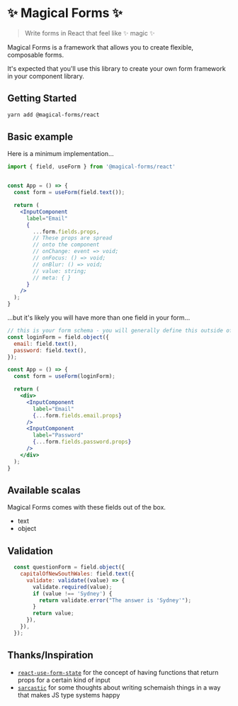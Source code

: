 # ✨ Magical Forms ✨

> Write forms in React that feel like ✨ magic ✨

Magical Forms is a framework that allows you to create flexible, composable forms.

It's expected that you'll use this library to create your own form framework in your component library.

## Getting Started

```bash
yarn add @magical-forms/react
```

## Basic example

Here is a minimum implementation...
```jsx
import { field, useForm } from '@magical-forms/react'


const App = () => {
  const form = useForm(field.text());

  return (
    <InputComponent
      label="Email"
      {
        ...form.fields.props,
        // These props are spread
        // onto the component
        // onChange: event => void;
        // onFocus: () => void;
        // onBlur: () => void;
        // value: string;
        // meta: { }
      }
    />
  );
}
```


...but it's likely you will have more than one field in your form...

```jsx
// this is your form schema - you will generally define this outside of your component
const loginForm = field.object({
  email: field.text(),
  password: field.text(),
});

const App = () => {
  const form = useForm(loginForm);

  return (
    <div>
      <InputComponent
        label="Email"
        {...form.fields.email.props}
      />
      <InputComponent
        label="Password"
        {...form.fields.password.props}
      />
    </div>
  );
}
```

## Available scalas
Magical Forms comes with these fields out of the box.
- text
- object

## Validation

```jsx
  const questionForm = field.object({
    capitalOfNewSouthWales: field.text({
      validate: validate((value) => {
        validate.required(value);
        if (value !== 'Sydney') {
          return validate.error("The answer is 'Sydney'");
        }
        return value;
      }),
    }),
  });
```


## Thanks/Inspiration

- [`react-use-form-state`](https://github.com/wsmd/react-use-form-state) for the concept of having functions that return props for a certain kind of input
- [`sarcastic`](https://github.com/jamiebuilds/sarcastic) for some thoughts about writing schemaish things in a way that makes JS type systems happy
